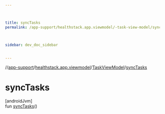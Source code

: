 ```yaml
---



title: syncTasks
permalink: /app-support/healthstack.app.viewmodel/-task-view-model/sync-tasks.html



sidebar: dev_doc_sidebar


---
```




//[app-support](/app-support.html)/[healthstack.app.viewmodel](../index.html)/[TaskViewModel](index.html)/[syncTasks](sync-tasks.html)



# syncTasks



[androidJvm]\
fun [syncTasks](sync-tasks.html)()






